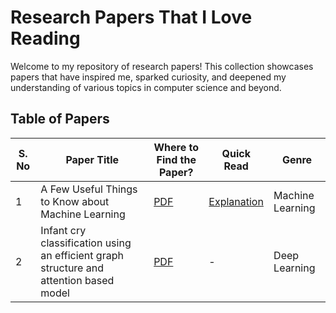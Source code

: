 # Research Papers That I Love Reading

Welcome to my repository of research papers! This collection showcases papers that have inspired me, sparked curiosity, and deepened my understanding of various topics in computer science and beyond.

## Table of Papers

| **S. No** | **Paper Title**                                   | **Where to Find the Paper?**                                                                                                                                                                               | **Quick Read**                                                                                                                                                                                                                                 | **Genre**           |
|-----------|---------------------------------------------------|-----------------------------------------------------------------------------------------------------------------------------------------------------------------------------------------------------------|-----------------------------------------------------------------------------------------------------------------------------------------------------------------------------------------------------------------------------------------------|---------------------|
| 1         | A Few Useful Things to Know about Machine Learning | [PDF](https://github.com/Rajendran2201/papers-that-I-love-reading/blob/main/A%20Few%20Useful%20Things%20to%20Know%20about%20Machine%20Learning%20-%20Explained/A%20Few%20Useful%20Things%20to%20Know%20about%20Machine%20Learning.pdf) | [Explanation](https://github.com/Rajendran2201/papers-that-I-love-reading/blob/main/A%20Few%20Useful%20Things%20to%20Know%20about%20Machine%20Learning%20-%20Explained/A%20Few%20Useful%20Things%20to%20Know%20about%20Machine%20Learning%20-%20Explained.md) | Machine Learning    |
| 2         | Infant cry classification using an efficient graph structure and attention based model | [PDF](https://github.com/Rajendran2201/papers-that-I-love-reading/blob/main/Infant%20Cry%20Classification/infant-cry-research-paper.pdf) | - | Deep Learning    |









